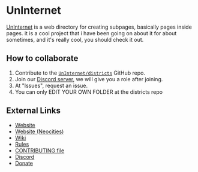 # UnInternet
[UnInternet](https://uninternet.github.io) is a web directory for creating subpages, basically pages inside pages. it is a cool project that i have been going on about it for about sometimes, and it's really cool, you should check it out.

## How to collaborate
1. Contribute to the [`UnInternet/districts`](https://github.com/UnInternet/districts) GitHub repo.
2. Join our [Discord server](https://discord.com/invite/a6euRPXkfU), we will give you a role after joining.
3. At "Issues", request an issue.
4. You can only EDIT YOUR OWN FOLDER at the districts repo

## External Links
* [Website](https://uninternet.github.io)
* [Website (Neocities)](https://gabethecat.neocities.org/uninternet)
* [Wiki](https://uninternet.github.io/wiki)
* [Rules](/RULES.md)
* [CONTRIBUTING file](/CONTRIBUTING.md)
* [Discord](https://discord.com/invite/a6euRPXkfU)
* [Donate](https://example.com)
